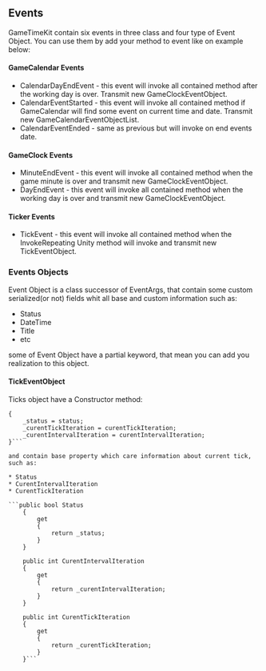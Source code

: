 ## Events
GameTimeKit contain six events in three class and four type of Event Object. You can use them by add your method to event like on example below:

#### GameCalendar Events
* CalendarDayEndEvent - this event will invoke all contained method after the working day is over. Transmit new GameClockEventObject.
* CalendarEventStarted - this event will invoke all contained method if GameCalendar will find some event on current time and date. Transmit new GameCalendarEventObjectList.
* CalendarEventEnded - same as previous but will invoke on end events date.

#### GameClock Events
* MinuteEndEvent - this event will invoke all contained method when the game minute is over and transmit new GameClockEventObject.
* DayEndEvent - this event will invoke all contained method when the working day is over and transmit new GameClockEventObject.

#### Ticker Events
* TickEvent - this event will invoke all contained method when the InvokeRepeating Unity method will invoke and transmit new TickEventObject.

### Events Objects
Event Object is a class successor of EventArgs, that contain some custom serialized(or not) fields whit all base and custom information such as:
* Status
* DateTime
* Title
* etc

some of Event Object have a partial keyword, that mean you can add you realization to this object.

#### TickEventObject

Ticks object have a Constructor method:

```public TickEventObject(bool status, int curentTickIteration, int curentIntervalIteration)
{
    _status = status;
    _curentTickIteration = curentTickIteration;
    _curentIntervalIteration = curentIntervalIteration;
}```

and contain base property which care information about current tick, such as:

* Status
* CurentIntervalIteration
* CurentTickIteration

```public bool Status
    {
        get
        {
            return _status;
        }
    }

    public int CurentIntervalIteration
    {
        get
        {
            return _curentIntervalIteration;
        }
    }

    public int CurentTickIteration
    {
        get
        {
            return _curentTickIteration;
        }
    }```
